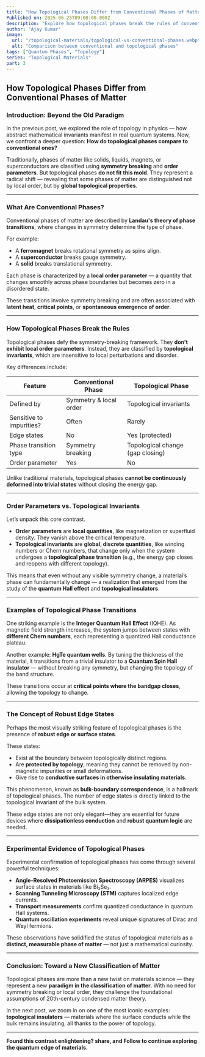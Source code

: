 ```yaml
---
title: "How Topological Phases Differ from Conventional Phases of Matter"
Published on: 2025-06-25T09:00:00.000Z
description: "Explore how topological phases break the rules of conventional phase classification — revealing new quantum order without symmetry breaking."
author: "Ajay Kumar"
image:
  url: "/topological-materials/topological-vs-conventional-phases.webp"
  alt: "Comparison between conventional and topological phases"
tags: ["Quantum Phases", "Topology"]
series: "Topological Materials"
part: 3
---
```


## How Topological Phases Differ from Conventional Phases of Matter

### Introduction: Beyond the Old Paradigm

In the previous post, we explored the role of topology in physics — how abstract mathematical invariants manifest in real quantum systems. Now, we confront a deeper question: **How do topological phases compare to conventional ones?**

Traditionally, phases of matter like solids, liquids, magnets, or superconductors are classified using **symmetry breaking** and **order parameters**. But topological phases **do not fit this mold**. They represent a radical shift — revealing that some phases of matter are distinguished not by local order, but by **global topological properties**.

---

### What Are Conventional Phases?

Conventional phases of matter are described by **Landau's theory of phase transitions**, where changes in symmetry determine the type of phase.

For example:

- A **ferromagnet** breaks rotational symmetry as spins align.
- A **superconductor** breaks gauge symmetry.
- A **solid** breaks translational symmetry.

Each phase is characterized by a **local order parameter** — a quantity that changes smoothly across phase boundaries but becomes zero in a disordered state.

These transitions involve symmetry breaking and are often associated with **latent heat**, **critical points**, or **spontaneous emergence of order**.

---

### How Topological Phases Break the Rules

Topological phases defy the symmetry-breaking framework. They **don’t exhibit local order parameters**. Instead, they are classified by **topological invariants**, which are insensitive to local perturbations and disorder.

Key differences include:

| Feature                     | Conventional Phase          | Topological Phase               |
|----------------------------|-----------------------------|----------------------------------|
| Defined by                 | Symmetry & local order       | Topological invariants           |
| Sensitive to impurities?   | Often                       | Rarely                           |
| Edge states                | No                          | Yes (protected)                 |
| Phase transition type      | Symmetry breaking            | Topological change (gap closing)|
| Order parameter            | Yes                         | No                               |

Unlike traditional materials, topological phases **cannot be continuously deformed into trivial states** without closing the energy gap.

---

### Order Parameters vs. Topological Invariants

Let’s unpack this core contrast.

- **Order parameters** are **local quantities**, like magnetization or superfluid density. They vanish above the critical temperature.
- **Topological invariants** are **global, discrete quantities**, like winding numbers or Chern numbers, that change only when the system undergoes a **topological phase transition** (e.g., the energy gap closes and reopens with different topology).

This means that even without any visible symmetry change, a material’s phase can fundamentally change — a realization that emerged from the study of the **quantum Hall effect** and **topological insulators**.

---

### Examples of Topological Phase Transitions

One striking example is the **Integer Quantum Hall Effect** (IQHE). As magnetic field strength increases, the system jumps between states with **different Chern numbers**, each representing a quantized Hall conductance plateau.

Another example: **HgTe quantum wells**. By tuning the thickness of the material, it transitions from a trivial insulator to a **Quantum Spin Hall insulator** — without breaking any symmetry, but changing the topology of the band structure.

These transitions occur at **critical points where the bandgap closes**, allowing the topology to change.

---

### The Concept of Robust Edge States

Perhaps the most visually striking feature of topological phases is the presence of **robust edge or surface states**.

These states:

- Exist at the boundary between topologically distinct regions.
- Are **protected by topology**, meaning they cannot be removed by non-magnetic impurities or small deformations.
- Give rise to **conductive surfaces in otherwise insulating materials**.

This phenomenon, known as **bulk-boundary correspondence**, is a hallmark of topological phases. The number of edge states is directly linked to the topological invariant of the bulk system.

These edge states are not only elegant—they are essential for future devices where **dissipationless conduction** and **robust quantum logic** are needed.

---

### Experimental Evidence of Topological Phases

Experimental confirmation of topological phases has come through several powerful techniques:

- **Angle-Resolved Photoemission Spectroscopy (ARPES)** visualizes surface states in materials like Bi₂Se₃.
- **Scanning Tunneling Microscopy (STM)** captures localized edge currents.
- **Transport measurements** confirm quantized conductance in quantum Hall systems.
- **Quantum oscillation experiments** reveal unique signatures of Dirac and Weyl fermions.

These observations have solidified the status of topological materials as a **distinct, measurable phase of matter** — not just a mathematical curiosity.

---

### Conclusion: Toward a New Classification of Matter

Topological phases are more than a new twist on materials science — they represent a new **paradigm in the classification of matter**. With no need for symmetry breaking or local order, they challenge the foundational assumptions of 20th-century condensed matter theory.

In the next post, we zoom in on one of the most iconic examples: **topological insulators** — materials where the surface conducts while the bulk remains insulating, all thanks to the power of topology.

---

**Found this contrast enlightening? share, and Follow to continue exploring the quantum edge of materials.**
